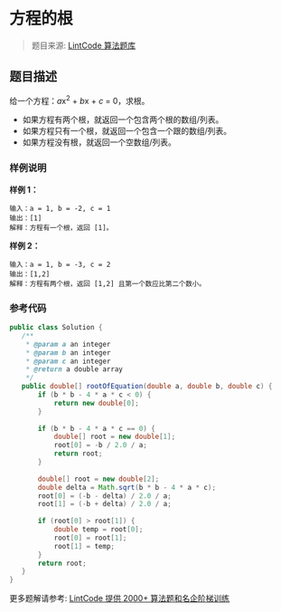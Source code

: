 # 方程的根
 > 题目来源: [LintCode 算法题库](https://www.lintcode.com/problem/root-of-equation/?utm_source=sc-github-wzz)
 ## 题目描述
 给一个方程：*a*x<sup>2</sup> + *b*x + *c* = 0，求根。

* 如果方程有两个根，就返回一个包含两个根的数组/列表。
* 如果方程只有一个根，就返回一个包含一个跟的数组/列表。
* 如果方程没有根，就返回一个空数组/列表。
 ### 样例说明
 
**样例 1：**
```
输入：a = 1, b = -2, c = 1
输出：[1]
解释：方程有一个根，返回 [1]。
```
**样例 2：**
```
输入：a = 1, b = -3, c = 2
输出：[1,2]
解释：方程有两个根，返回 [1,2] 且第一个数应比第二个数小。
```
 ### 参考代码
 ```java
public class Solution {
    /**
     * @param a an integer
     * @param b an integer
     * @param c an integer
     * @return a double array
     */
    public double[] rootOfEquation(double a, double b, double c) {
        if (b * b - 4 * a * c < 0) {
            return new double[0];
        }
        
        if (b * b - 4 * a * c == 0) {
            double[] root = new double[1];
            root[0] = -b / 2.0 / a;
            return root;
        }
        
        double[] root = new double[2];
        double delta = Math.sqrt(b * b - 4 * a * c);
        root[0] = (-b - delta) / 2.0 / a;
        root[1] = (-b + delta) / 2.0 / a;
        
        if (root[0] > root[1]) {
            double temp = root[0];
            root[0] = root[1];
            root[1] = temp;
        }
        return root;
    }
}

```
 更多题解请参考: [LintCode 提供 2000+ 算法题和名企阶梯训练](https://www.lintcode.com/problem/?utm_source=sc-github-wzz)